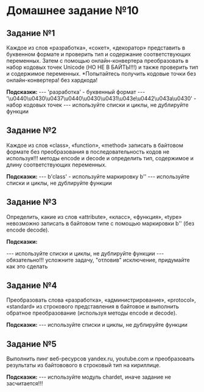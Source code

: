 # Домашнее задание №10 #

## Задание №1 ##

Каждое из слов «разработка», «сокет», «декоратор» представить в буквенном формате и проверить тип и содержание соответствующих переменных.
Затем с помощью онлайн-конвертера преобразовать в набор кодовых точек Unicode (НО НЕ В БАЙТЫ!!!) и также проверить тип и содержимое переменных.
*Попытайтесь получить кодовые точки без онлайн-конвертера! без хардкода!

__Подсказки:__
--- 'разработка' - буквенный формат
--- '\u0440\u0430\u0437\u0440\u0430\u0431\u043e\u0442\u043a\u0430' - набор кодовых точек
--- используйте списки и циклы, не дублируйте функции

## Задание №2 ##

Каждое из слов «class», «function», «method» записать в байтовом формате без преобразования в последовательность кодов
не используя!!! методы encode и decode и определить тип, содержимое и длину соответствующих переменных.

__Подсказки:__
--- b'class' - используйте маркировку b''
--- используйте списки и циклы, не дублируйте функции

## Задание №3 ##

Определить, какие из слов «attribute», «класс», «функция», «type»
невозможно записать в байтовом типе с помощью маркировки b'' (без encode decode).

__Подсказки:__

--- используйте списки и циклы, не дублируйте функции
--- обязательно!!! усложните задачу, "отловив" исключение,
придумайте как это сделать

## Задание №4 ##

Преобразовать слова «разработка», «администрирование», «protocol»,
«standard» из строкового представления в байтовое и выполнить
обратное преобразование (используя методы encode и decode).

__Подсказки:__
--- используйте списки и циклы, не дублируйте функции

## Задание №5 ##

Выполнить пинг веб-ресурсов yandex.ru, youtube.com и
преобразовать результаты из байтовового в строковый тип на кириллице.

__Подсказки:__
--- используйте модуль chardet, иначе задание не засчитается!!!
